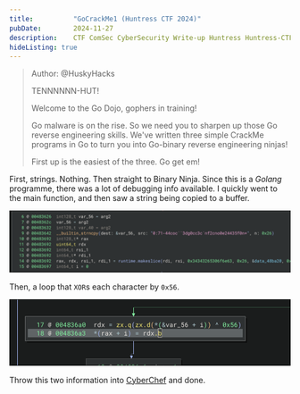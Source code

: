 ```yaml
---
title:          "GoCrackMe1 (Huntress CTF 2024)"
pubDate:        2024-11-27
description:    CTF ComSec CyberSecurity Write-up Huntress Huntress-CTF-2024
hideListing: true
---
```


> Author: @HuskyHacks
> 
> TENNNNNN-HUT!
> 
> Welcome to the Go Dojo, gophers in training!
> 
> Go malware is on the rise. So we need you to sharpen up those Go reverse engineering skills. We've written three simple CrackMe programs in Go to turn you into Go-binary reverse engineering ninjas!
> 
> First up is the easiest of the three. Go get em!

First, strings. Nothing. Then straight to Binary Ninja. Since this is a *Golang* programme, there was a lot of debugging info available. I quickly went to the main function, and then saw a string being copied to a buffer.

![string](./images/GoCrackMe1_swappy-20241010_041022.png)

Then, a loop that `XOR`s each character by `0x56`. 

![XOR](./images/GoCrackMe1_swappy-20241010_041029.png)

Throw this two information into [CyberChef](https://gchq.github.io/CyberChef) and done.

